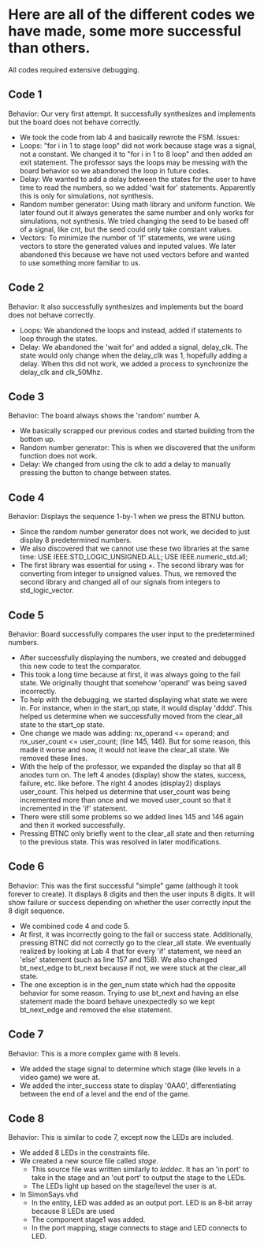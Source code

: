 # Here are all of the different codes we have made, some more successful than others.
All codes required extensive debugging.

## Code 1
Behavior: Our very first attempt. It successfully synthesizes and implements but the board does not behave correctly.
- We took the code from lab 4 and basically rewrote the FSM.
Issues:
- Loops: "for i in 1 to stage loop" did not work because stage was a signal, not a constant. We changed it to "for i in 1 to 8 loop" and then added an exit statement. The professor says the loops may be messing with the board behavior so we abandoned the loop in future codes.
- Delay: We wanted to add a delay between the states for the user to have time to read the numbers, so we added 'wait for' statements. Apparently this is only for simulations, not synthesis.
- Random number generator: Using math library and uniform function. We later found out it always generates the same number and only works for simulations, not synthesis. We tried changing the seed to be based off of a signal, like cnt, but the seed could only take constant values.
- Vectors: To minimize the number of 'if' statements, we were using vectors to store the generated values and inputed values. We later abandoned this because we have not used vectors before and wanted to use something more familiar to us.

## Code 2
Behavior: It also successfully synthesizes and implements but the board does not behave correctly.
- Loops: We abandoned the loops and instead, added if statements to loop through the states.
- Delay: We abandoned the 'wait for' and added a signal, delay_clk. The state would only change when the delay_clk was 1, hopefully adding a delay. When this did not work, we added a process to synchronize the delay_clk and clk_50Mhz.

## Code 3
Behavior: The board always shows the 'random' number A.
- We basically scrapped our previous codes and started building from the bottom up.
- Random number generator: This is when we discovered that the uniform function does not work.
- Delay: We changed from using the clk to add a delay to manually pressing the button to change between states.

## Code 4
Behavior: Displays the sequence 1-by-1 when we press the BTNU button.
- Since the random number generator does not work, we decided to just display 8 predetermined numbers.
- We also discovered that we cannot use these two libraries at the same time: USE IEEE.STD_LOGIC_UNSIGNED.ALL; USE IEEE.numeric_std.all;
- The first library was essential for using +. The second library was for converting from integer to unsigned values. Thus, we removed the second library and changed all of our signals from integers to std_logic_vector.


## Code 5
Behavior: Board successfully compares the user input to the predetermined numbers.
- After successfully displaying the numbers, we created and debugged this new code to test the comparator.
- This took a long time because at first, it was always going to the fail state. We originally thought that somehow 'operand' was being saved incorrectly.
- To help with the debugging, we started displaying what state we were in. For instance, when in the start_op state, it would display 'dddd'. This helped us determine when we successfully moved from the clear_all state to the start_op state. 
- One change we made was adding: nx_operand <= operand; and nx_user_count <= user_count; (line 145, 146). But for some reason, this made it worse and now, it would not leave the clear_all state. We removed these lines.
- With the help of the professor, we expanded the display so that all 8 anodes turn on. The left 4 anodes (display) show the states, success, failure, etc. like before. The right 4 anodes (display2) displays user_count. This helped us determine that user_count was being incremented more than once and we moved user_count so that it incremented in the 'if' statement.
- There were still some problems so we added lines 145 and 146 again and then it worked successfully.
- Pressing BTNC only briefly went to the clear_all state and then returning to the previous state. This was resolved in later modifications.

## Code 6
Behavior: This was the first successful "simple" game (although it took forever to create). It displays 8 digits and then the user inputs 8 digits. It will show failure or success depending on whether the user correctly input the 8 digit sequence.
- We combined code 4 and code 5.
- At first, it was incorrectly going to the fail or success state. Additionally, pressing BTNC did not correctly go to the clear_all state. We eventually realized by looking at Lab 4 that for every 'if' statement, we need an 'else' statement (such as line 157 and 158). We also changed bt_next_edge to bt_next because if not, we were stuck at the clear_all state.
- The one exception is in the gen_num state which had the opposite behavior for some reason. Trying to use bt_next and having an else statement made the board behave unexpectedly so we kept bt_next_edge and removed the else statement.

 ## Code 7
 Behavior: This is a more complex game with 8 levels. 
 - We added the stage signal to determine which stage (like levels in a video game) we were at.
 - We added the inter_success state to display '0AA0', differentiating between the end of a level and the end of the game.

## Code 8
Behavior: This is similar to code 7, except now the LEDs are included.
- We added 8 LEDs in the constraints file.
- We created a new source file called _stage_.
   * This source file was written similarly to _leddec_. It has an 'in port' to take in the stage and an 'out port' to output the stage to the LEDs.
   * The LEDs light up based on the stage/level the user is at.
- In SimonSays.vhd
   * In the entity, LED was added as an output port. LED is an 8-bit array because 8 LEDs are used
   * The component stage1 was added.
   * In the port mapping, stage connects to stage and LED connects to LED.
